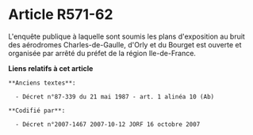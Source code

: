 # Article R571-62

L'enquête publique à laquelle sont soumis les plans d'exposition au bruit des aérodromes Charles-de-Gaulle, d'Orly et du
Bourget est ouverte et organisée par arrêté du préfet de la région Ile-de-France.

**Liens relatifs à cet article**

	**Anciens textes**:

	  - Décret n°87-339 du 21 mai 1987 - art. 1 alinéa 10 (Ab)

	**Codifié par**:

	  - Décret n°2007-1467 2007-10-12 JORF 16 octobre 2007
